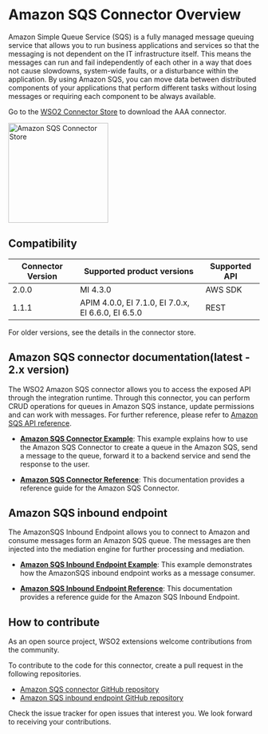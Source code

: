 ﻿---
search:
  boost: 2
---
# Amazon SQS Connector Overview

Amazon Simple Queue Service (SQS) is a fully managed message queuing service that allows you to run business applications and services so that the messaging is not dependent on the IT infrastructure itself. This means the messages can run and fail independently of each other in a way that does not cause slowdowns, system-wide faults, or a disturbance within the application. By using Amazon SQS, you can move data between distributed components of your applications that perform different tasks without losing messages or requiring each component to be always available.

Go to the <a target="_blank" href="https://store.wso2.com/connector/esb-connector-amazonsqs">WSO2 Connector Store</a> to download the AAA connector.

<img src="{{base_path}}/assets/img/integrate/connectors/amazon-sqs-store.png" title="Amazon SQS Connector Store" width="200" alt="Amazon SQS Connector Store"/>

## Compatibility

| Connector Version | Supported product versions                         | Supported API |
|-------------------|----------------------------------------------------|-------------|
| 2.0.0             | MI 4.3.0                                           |AWS SDK|
 | 1.1.1             | APIM 4.0.0, EI 7.1.0, EI 7.0.x, EI 6.6.0, EI 6.5.0 |REST|

For older versions, see the details in the connector store.

## Amazon SQS connector documentation(latest - 2.x version)

The WSO2 Amazon SQS connector allows you to access the exposed API through the integration runtime. Through this connector, you can perform CRUD operations for queues in Amazon SQS instance, update permissions and can work with messages. For further reference, please refer to [Amazon SQS API reference](https://docs.aws.amazon.com/AWSSimpleQueueService/latest/APIReference/Welcome.html).

* **[Amazon SQS Connector Example]({{base_path}}/reference/connectors/amazonsqs-connector/2.x/amazonsqs-connector-2.x-example/)**: This example explains how to use the Amazon SQS Connector to create a queue in the Amazon SQS, send a message to the queue, forward it to a backend service and send the response to the user. 

* **[Amazon SQS Connector Reference]({{base_path}}/reference/connectors/amazonsqs-connector/2.x/amazonsqs-connector-2.x-reference/)**: This documentation provides a reference guide for the Amazon SQS Connector.

## Amazon SQS inbound endpoint

The AmazonSQS Inbound Endpoint allows you to connect to Amazon and consume messages form an Amazon SQS queue. The messages are then injected into the mediation engine for further processing and mediation.

* **[Amazon SQS Inbound Endpoint Example]({{base_path}}/reference/connectors/amazonsqs-connector/amazonsqs-inbound-endpoint-example/)**: This example demonstrates how the AmazonSQS inbound endpoint works as a message consumer. 

* **[Amazon SQS Inbound Endpoint Reference]({{base_path}}/reference/connectors/amazonsqs-connector/amazonsqs-inbound-endpoint-reference-configuration/)**: This documentation provides a reference guide for the Amazon SQS Inbound Endpoint.

## How to contribute

As an open source project, WSO2 extensions welcome contributions from the community. 

To contribute to the code for this connector, create a pull request in the following repositories. 

* [Amazon SQS connector GitHub repository](https://github.com/wso2-extensions/esb-connector-amazonsqs)
* [Amazon SQS inbound endpoint GitHub repository](https://github.com/wso2-extensions/esb-inbound-amazonsqs)

Check the issue tracker for open issues that interest you. We look forward to receiving your contributions.

